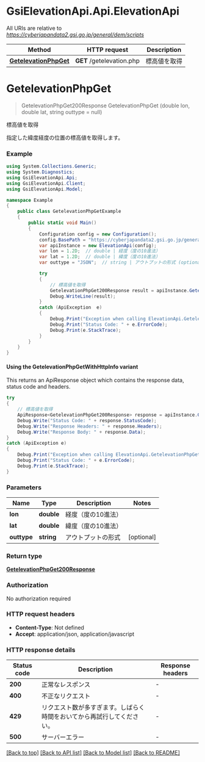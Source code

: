 # GsiElevationApi.Api.ElevationApi

All URIs are relative to *https://cyberjapandata2.gsi.go.jp/general/dem/scripts*

| Method | HTTP request | Description |
|--------|--------------|-------------|
| [**GetelevationPhpGet**](ElevationApi.md#getelevationphpget) | **GET** /getelevation.php | 標高値を取得 |

<a id="getelevationphpget"></a>
# **GetelevationPhpGet**
> GetelevationPhpGet200Response GetelevationPhpGet (double lon, double lat, string outtype = null)

標高値を取得

指定した緯度経度の位置の標高値を取得します。

### Example
```csharp
using System.Collections.Generic;
using System.Diagnostics;
using GsiElevationApi.Api;
using GsiElevationApi.Client;
using GsiElevationApi.Model;

namespace Example
{
    public class GetelevationPhpGetExample
    {
        public static void Main()
        {
            Configuration config = new Configuration();
            config.BasePath = "https://cyberjapandata2.gsi.go.jp/general/dem/scripts";
            var apiInstance = new ElevationApi(config);
            var lon = 1.2D;  // double | 経度（度の10進法）
            var lat = 1.2D;  // double | 緯度（度の10進法）
            var outtype = "JSON";  // string | アウトプットの形式 (optional) 

            try
            {
                // 標高値を取得
                GetelevationPhpGet200Response result = apiInstance.GetelevationPhpGet(lon, lat, outtype);
                Debug.WriteLine(result);
            }
            catch (ApiException  e)
            {
                Debug.Print("Exception when calling ElevationApi.GetelevationPhpGet: " + e.Message);
                Debug.Print("Status Code: " + e.ErrorCode);
                Debug.Print(e.StackTrace);
            }
        }
    }
}
```

#### Using the GetelevationPhpGetWithHttpInfo variant
This returns an ApiResponse object which contains the response data, status code and headers.

```csharp
try
{
    // 標高値を取得
    ApiResponse<GetelevationPhpGet200Response> response = apiInstance.GetelevationPhpGetWithHttpInfo(lon, lat, outtype);
    Debug.Write("Status Code: " + response.StatusCode);
    Debug.Write("Response Headers: " + response.Headers);
    Debug.Write("Response Body: " + response.Data);
}
catch (ApiException e)
{
    Debug.Print("Exception when calling ElevationApi.GetelevationPhpGetWithHttpInfo: " + e.Message);
    Debug.Print("Status Code: " + e.ErrorCode);
    Debug.Print(e.StackTrace);
}
```

### Parameters

| Name | Type | Description | Notes |
|------|------|-------------|-------|
| **lon** | **double** | 経度（度の10進法） |  |
| **lat** | **double** | 緯度（度の10進法） |  |
| **outtype** | **string** | アウトプットの形式 | [optional]  |

### Return type

[**GetelevationPhpGet200Response**](GetelevationPhpGet200Response.md)

### Authorization

No authorization required

### HTTP request headers

 - **Content-Type**: Not defined
 - **Accept**: application/json, application/javascript


### HTTP response details
| Status code | Description | Response headers |
|-------------|-------------|------------------|
| **200** | 正常なレスポンス |  -  |
| **400** | 不正なリクエスト |  -  |
| **429** | リクエスト数が多すぎます。しばらく時間をおいてから再試行してください。 |  -  |
| **500** | サーバーエラー |  -  |

[[Back to top]](#) [[Back to API list]](../README.md#documentation-for-api-endpoints) [[Back to Model list]](../README.md#documentation-for-models) [[Back to README]](../README.md)


